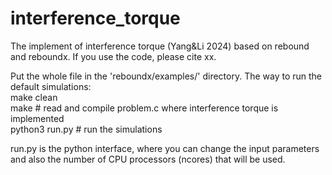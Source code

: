 # interference_torque
The implement of interference torque (Yang&amp;Li 2024) based on rebound and reboundx. If you use the code, please cite xx.  

Put the whole file in the 'reboundx/examples/' directory. The way to run the default simulations:  
make clean  
make # read and compile problem.c where interference torque is implemented  
python3 run.py # run the simulations  

run.py is the python interface, where you can change the input parameters and also the number of CPU processors (ncores) that will be used. 
